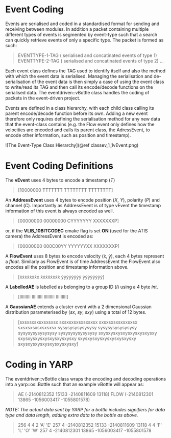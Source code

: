 # Event Coding

Events are serialised and coded in a standardised format for sending and receiving between modules. In addition a packet containing multiple different types of events is segmented by event-type such that a search can quickly retrieve events of only a specific type. The packet is formed as such:

> EVENTTYPE-1-TAG ( serialised and concatinated events of type 1) EVENTTYPE-2-TAG ( serialised and concatinated events of type 2) ...

Each event class defines the TAG used to identify itself and also the method with which the event data is serialised. Managing the serialisation and de-serialisation of the event data is then simply a case of using the event class to write/read its TAG and then call its encode/decode functions on the serialised data. The eventdriven::vBottle class handles the coding of packets in the event-driven project.

Events are defined in a class hierarchy, with each child class calling its parent encode/decode function before its own. Adding a new event therefore only requires defining the serialisation method for any new data that the event-class contains (e.g. the Flow event only defines how the velocities are encoded and calls its parent class, the AdressEvent, to encode other information, such as position and timestamp).

![The Event-Type Class Hierarchy](@ref classev_1_1vEvent.png)

# Event Coding Definitions

The **vEvent** uses 4 bytes to encode a timestamp (_T_)

> [10000000 TTTTTTT TTTTTTTT TTTTTTTT]

An **AddressEvent** uses 4 bytes to encode position (_X_, _Y_), polarity (_P_) and channel (_C_). Importantly as AddressEvent is of type vEvent the timestamp information of this event is always encoded as well.

> [00000000 00000000 CYYYYYYY XXXXXXXP]

or, if the **VLIB_10BITCODEC** cmake flag is set **ON** (used for the ATIS camera) the AddressEvent is encoded as:

> [00000000 000C00YY YYYYYYXX XXXXXXXP]


A **FlowEvent** uses 8 bytes to encode velocity (ẋ, ẏ), each 4 bytes represent a _float_. Similarly as FlowEvent is of time AddressEvent the FlowEvent also encodes all the position and timestamp information above.

> [ẋẋẋẋẋẋẋẋ ẋẋẋẋẋẋẋẋ ẏẏẏẏẏẏẏẏ ẏẏẏẏẏẏẏẏ]

 A **LabelledAE** is labelled as belonging to a group ID (_I_) using a 4 byte _int_.

> [IIIIIIIII IIIIIIIII IIIIIIIII IIIIIIIII]

A **GaussianAE** extends a cluster event with a 2 dimensional Gaussian distribution parameterised by (_sx_, _sy_, _sxy_) using a total of 12 bytes.

> [sxsxsxsxsxsxsxsx sxsxsxsxsxsxsxsx sxsxsxsxsxsxsxsx sxsxsxsxsxsxsxsx sysysysysysysysy sysysysysysysysy sysysysysysysysy sysysysysysysysy sxysxysxysxysxysxysxysxy sxysxysxysxysxysxysxysxy sxysxysxysxysxysxysxysxy sxysxysxysxysxysxysxysxy]

# Coding in YARP

The eventdriven::vBottle class wraps the encoding and decoding operations into a yarp::os::Bottle such that an example vBottle will appear as:

> AE (-2140812352 15133 -2140811609 13118) FLOW (-2140812301 13865 -1056003417 -1055801578)

_NOTE: The actual data sent by YARP for a bottle includes signifiers for data type and data length, adding extra data to the bottle as above._

> 256 4 4 2 'A' 'E' 257 4 -2140812352 15133 -2140811609 13118 4 4 'F' 'L' 'O' 'W' 257 4 -2140812301 13865 -1056003417 -1055801578


